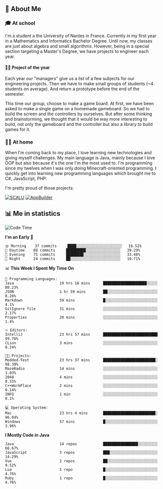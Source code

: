 ## 👀 About Me

### 🎓 At school

I'm a student a the University of Nantes in France. Currently in my first year in a Mathematics and Informatics Bachelor Degree. Until now, my classes are just about algebra and small algorithms. However, being in a special section targeting a Master's Degree, we have projects to engineer each year. 

#### 🔧🔬 Project of the year

Each year our "managers" give us a list of a few subjects for our engineering projects. Then we have to make small groups of students (~4 students on average). And return a prototype before the end of the semester.

This time our group, choose to make a game board. At first, we have been asked to make a single game on a homemade gameboard. So we had to build the screen and the controllers by ourselves. 
But after some thinking and brainstorming, we thought that it would be way more interesting to build, not only the gameboard and the controller but also a library to build games for it.

### 👨‍💻 At home

When I'm coming back to my place, I love learning new technologies and giving myself challenges. My main language is Java, mainly because I love OOP but also because it's the one I'm the most used to. I'm programming since my twelves when I was only doing Minecraft-oriented programming.  I quickly get into learning new programming languages which brought me to C#, JavaScript, PHP. 

I'm pretty proud of those projects:

[![SCALU](https://github-readme-stats.vercel.app/api/pin?username=renardfute&repo=SCALU)](https://github.com/renardfute/scalu)
[![AppBuilder](https://github-readme-stats.vercel.app/api/pin?username=pulsedev2&repo=AppBuilder)](https://github.com/pulsedev2/AppBuilder)

## 📊 Me in statistics
<!--START_SECTION:waka-->
![Code Time](http://img.shields.io/badge/Code%20Time-66%20hrs%2036%20mins-blue)

**I'm an Early 🐤** 

```text
🌞 Morning    37 commits     ████░░░░░░░░░░░░░░░░░░░░░   16.52% 
🌆 Daytime    88 commits     █████████░░░░░░░░░░░░░░░░   39.29% 
🌃 Evening    75 commits     ████████░░░░░░░░░░░░░░░░░   33.48% 
🌙 Night      24 commits     ██░░░░░░░░░░░░░░░░░░░░░░░   10.71%

```


📊 **This Week I Spent My Time On** 

```text
💬 Programming Languages: 
Java                     19 hrs 16 mins      ████████████████████░░░░░   80.23% 
JSON                     1 hr 59 mins        ██░░░░░░░░░░░░░░░░░░░░░░░   8.28% 
Markdown                 59 mins             █░░░░░░░░░░░░░░░░░░░░░░░░   4.1% 
GitIgnore file           31 mins             ░░░░░░░░░░░░░░░░░░░░░░░░░   2.17% 
Properties               20 mins             ░░░░░░░░░░░░░░░░░░░░░░░░░   1.4%

🔥 Editors: 
IntelliJ                 23 hrs 57 mins      █████████████████████████   99.76% 
CLion                    3 mins              ░░░░░░░░░░░░░░░░░░░░░░░░░   0.24%

🐱‍💻 Projects: 
Modded-Test              23 hrs 37 mins      ████████████████████████░   98.39% 
MazeRadio                14 mins             ░░░░░░░░░░░░░░░░░░░░░░░░░   1.03% 
2048                     4 mins              ░░░░░░░░░░░░░░░░░░░░░░░░░   0.33% 
C++WorkPlace             2 mins              ░░░░░░░░░░░░░░░░░░░░░░░░░   0.14% 
INFO                     1 min               ░░░░░░░░░░░░░░░░░░░░░░░░░   0.1%

💻 Operating System: 
Mac                      23 hrs 4 mins       ████████████████████████░   96.04% 
Windows                  57 mins             █░░░░░░░░░░░░░░░░░░░░░░░░   3.96%

```

**I Mostly Code in Java** 

```text
Java                     14 repos            ████████████████░░░░░░░░░   66.67% 
JavaScript               3 repos             ███░░░░░░░░░░░░░░░░░░░░░░   14.29% 
Vue                      2 repos             ██░░░░░░░░░░░░░░░░░░░░░░░   9.52% 
Lua                      1 repo              █░░░░░░░░░░░░░░░░░░░░░░░░   4.76% 
Ruby                     1 repo              █░░░░░░░░░░░░░░░░░░░░░░░░   4.76%

```



<!--END_SECTION:waka-->
